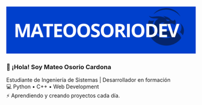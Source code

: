![Banner](https://github.com/mateoosoriodev/mateoosoriodev/blob/69c7880e10ebf527b3c84489f9af4ed547033ac9/banner_marca_personal.png)

### 👋 ¡Hola! Soy Mateo Osorio Cardona  
Estudiante de Ingeniería de Sistemas | Desarrollador en formación  
💻 Python • C++ • Web Development  
⚡ Aprendiendo y creando proyectos cada día.
